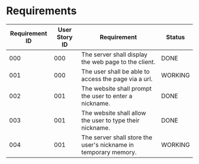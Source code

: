 # Requirements

| Requirement ID | User Story ID | Requirement | Status |
|----------------|---------------|-------------|--------|
|            000 |           000 | The server shall display the web page to the client. | DONE |
|            001 |           000 | The user shall be able to access the page via a url. | WORKING |
|            002 |           001 | The website shall prompt the user to enter a nickname. | DONE |
|            003 |           001 | The website shall allow the user to type their nickname. | DONE |
|            004 |           001 | The server shall store the user's nickname in temporary memory. | WORKING |

